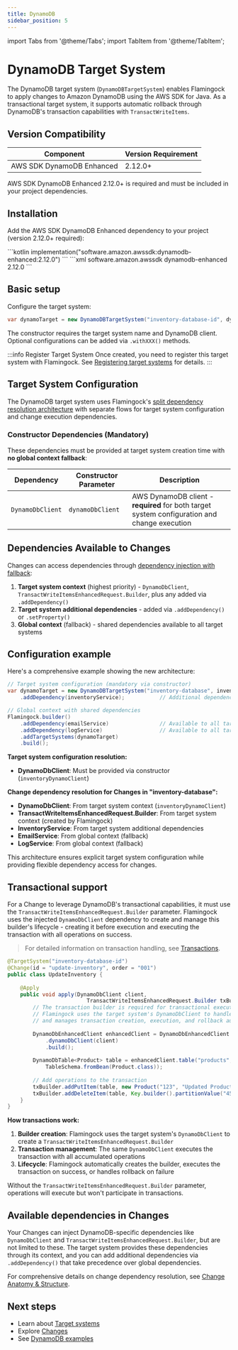 ```yaml
---
title: DynamoDB
sidebar_position: 5
---
```

import Tabs from '@theme/Tabs';
import TabItem from '@theme/TabItem';

# DynamoDB Target System

The DynamoDB target system (`DynamoDBTargetSystem`) enables Flamingock to apply changes to Amazon DynamoDB using the AWS SDK for Java. As a transactional target system, it supports automatic rollback through DynamoDB's transaction capabilities with `TransactWriteItems`.

## Version Compatibility

| Component | Version Requirement |
|-----------|-------------------|
| AWS SDK DynamoDB Enhanced | 2.12.0+ |

AWS SDK DynamoDB Enhanced 2.12.0+ is required and must be included in your project dependencies.

## Installation

Add the AWS SDK DynamoDB Enhanced dependency to your project (version 2.12.0+ required):

<Tabs groupId="gradle_maven">
  <TabItem value="gradle" label="Gradle" default>
```kotlin
implementation("software.amazon.awssdk:dynamodb-enhanced:2.12.0")
```
  </TabItem>
  <TabItem value="maven" label="Maven">
```xml
<dependency>
    <groupId>software.amazon.awssdk</groupId>
    <artifactId>dynamodb-enhanced</artifactId>
    <version>2.12.0</version> <!-- 2.12.0+ supported -->
</dependency>
```
  </TabItem>
</Tabs>

## Basic setup

Configure the target system:

```java
var dynamoTarget = new DynamoDBTargetSystem("inventory-database-id", dynamoDbClient);
```

The constructor requires the target system name and DynamoDB client. Optional configurations can be added via `.withXXX()` methods.

:::info Register Target System
Once created, you need to register this target system with Flamingock. See [Registering target systems](introduction.md#registering-target-systems) for details.
:::

## Target System Configuration

The DynamoDB target system uses Flamingock's [split dependency resolution architecture](introduction.md#dependency-injection) with separate flows for target system configuration and change execution dependencies.

### Constructor Dependencies (Mandatory)

These dependencies must be provided at target system creation time with **no global context fallback**:

| Dependency | Constructor Parameter | Description |
|------------|----------------------|-------------|
| `DynamoDbClient` | `dynamoDbClient` | AWS DynamoDB client - **required** for both target system configuration and change execution |

## Dependencies Available to Changes

Changes can access dependencies through [dependency injection with fallback](../changes/anatomy-and-structure.md#method-parameters-and-dependency-injection):

1. **Target system context** (highest priority) - `DynamoDbClient`, `TransactWriteItemsEnhancedRequest.Builder`, plus any added via `.addDependency()`
2. **Target system additional dependencies** - added via `.addDependency()` or `.setProperty()`
3. **Global context** (fallback) - shared dependencies available to all target systems

## Configuration example

Here's a comprehensive example showing the new architecture:

```java
// Target system configuration (mandatory via constructor)
var dynamoTarget = new DynamoDBTargetSystem("inventory-database", inventoryDynamoClient)
    .addDependency(inventoryService);           // Additional dependency for changes

// Global context with shared dependencies
Flamingock.builder()
    .addDependency(emailService)                // Available to all target systems
    .addDependency(logService)                  // Available to all target systems
    .addTargetSystems(dynamoTarget)
    .build();
```

**Target system configuration resolution:**
- **DynamoDbClient**: Must be provided via constructor (`inventoryDynamoClient`)

**Change dependency resolution for Changes in "inventory-database":**
- **DynamoDbClient**: From target system context (`inventoryDynamoClient`)
- **TransactWriteItemsEnhancedRequest.Builder**: From target system context (created by Flamingock)
- **InventoryService**: From target system additional dependencies
- **EmailService**: From global context (fallback)
- **LogService**: From global context (fallback)

This architecture ensures explicit target system configuration while providing flexible dependency access for changes.

## Transactional support

For a Change to leverage DynamoDB's transactional capabilities, it must use the `TransactWriteItemsEnhancedRequest.Builder` parameter. Flamingock uses the injected `DynamoDbClient` dependency to create and manage this builder's lifecycle - creating it before execution and executing the transaction with all operations on success.

> For detailed information on transaction handling, see [Transactions](../changes/transactions.md).

```java
@TargetSystem("inventory-database-id")
@Change(id = "update-inventory", order = "001")
public class UpdateInventory {
    
    @Apply
    public void apply(DynamoDbClient client,
                         TransactWriteItemsEnhancedRequest.Builder txBuilder) {
        // The transaction builder is required for transactional execution
        // Flamingock uses the target system's DynamoDbClient to handle transaction operations
        // and manages transaction creation, execution, and rollback automatically
        
        DynamoDbEnhancedClient enhancedClient = DynamoDbEnhancedClient.builder()
            .dynamoDbClient(client)
            .build();
        
        DynamoDbTable<Product> table = enhancedClient.table("products", 
            TableSchema.fromBean(Product.class));
        
        // Add operations to the transaction
        txBuilder.addPutItem(table, new Product("123", "Updated Product"));
        txBuilder.addDeleteItem(table, Key.builder().partitionValue("456").build());
    }
}
```

**How transactions work:**
1. **Builder creation**: Flamingock uses the target system's `DynamoDbClient` to create a `TransactWriteItemsEnhancedRequest.Builder`
2. **Transaction management**: The same `DynamoDbClient` executes the transaction with all accumulated operations
3. **Lifecycle**: Flamingock automatically creates the builder, executes the transaction on success, or handles rollback on failure

Without the `TransactWriteItemsEnhancedRequest.Builder` parameter, operations will execute but won't participate in transactions.

## Available dependencies in Changes

Your Changes can inject DynamoDB-specific dependencies like `DynamoDbClient` and `TransactWriteItemsEnhancedRequest.Builder`, but are not limited to these. The target system provides these dependencies through its context, and you can add additional dependencies via `.addDependency()` that take precedence over global dependencies.

For comprehensive details on change dependency resolution, see [Change Anatomy & Structure](../changes/anatomy-and-structure.md).

## Next steps

- Learn about [Target systems](introduction.md)
- Explore [Changes](../changes/introduction.md)
- See [DynamoDB examples](https://github.com/flamingock/flamingock-examples/tree/master/dynamodb)